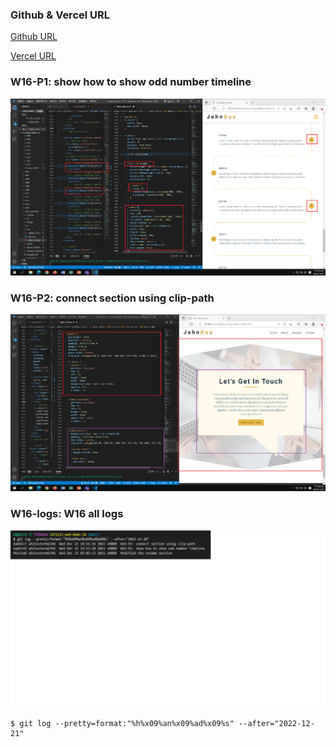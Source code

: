 ### Github & Vercel URL

[Github URL](https://github.com/whitestorm2346/1111-web-demo-18)

[Vercel URL](https://1111-web-demo-18-m55w.vercel.app/)

### W16-P1: show how to show odd number timeline

![](w16-p1.png)

### W16-P2: connect section using clip-path

![](w16-p2.png)

### W16-logs: W16 all logs

![](w16-logs.png)

```
$ git log --pretty=format:"%h%x09%an%x09%ad%x09%s" --after="2022-12-21"

```
